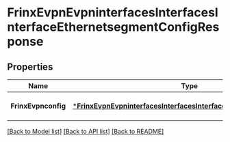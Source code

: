 # FrinxEvpnEvpninterfacesInterfacesInterfaceEthernetsegmentConfigResponse

## Properties
Name | Type | Description | Notes
------------ | ------------- | ------------- | -------------
**FrinxEvpnconfig** | [***FrinxEvpnEvpninterfacesInterfacesInterfaceEthernetsegmentConfig**](frinx.evpn.evpninterfaces.interfaces.interface.ethernetsegment.Config.md) |  | [optional] [default to null]

[[Back to Model list]](../README.md#documentation-for-models) [[Back to API list]](../README.md#documentation-for-api-endpoints) [[Back to README]](../README.md)


